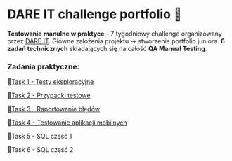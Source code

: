 # DARE IT challenge portfolio 🎯

**Testowanie manulne w praktyce** - 7 tygodniowy challenge organizowany przez [DARE IT](https://www.dareit.io/challenges/qa-manual-testing). 
Główne założenia projektu -> stworzenie portfolio juniora. **6 zadań technicznych** składających się na całość **QA Manual Testing**. 

### Zadania praktyczne:

📝[Task 1 - Testy eksploracyjne](https://github.com/Katarzyna-SZ/challenge_portfolio_katarzyna/blob/main/TASK1.md)

📝[Task 2 - Przypadki testowe](https://github.com/Katarzyna-SZ/challenge_portfolio_katarzyna/blob/main/TASK2.md)

📝[Task 3 - Raportowanie błędów](https://github.com/Katarzyna-SZ/challenge_portfolio_katarzyna/blob/main/TASK3.md)

📝[Task 4 - Testowanie aplikacji mobilnych](https://github.com/Katarzyna-SZ/challenge_portfolio_katarzyna/blob/main/TASK4.md)

📝Task 5 - SQL część 1

📝Task 6 - SQL część 2
   
